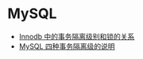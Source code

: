 # MySQL
- [Innodb 中的事务隔离级别和锁的关系](https://www.cnblogs.com/leonxyzh/p/7377259.html)
- [MySQL 四种事务隔离级的说明](http://www.cnblogs.com/zhoujinyi/p/3437475.html)
